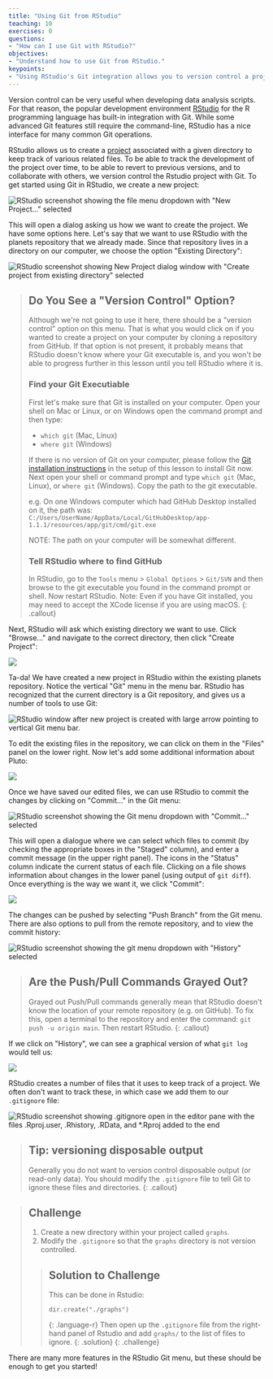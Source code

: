 ```yaml
---
title: "Using Git from RStudio"
teaching: 10
exercises: 0
questions:
- "How can I use Git with RStudio?"
objectives:
- "Understand how to use Git from RStudio."
keypoints:
- "Using RStudio's Git integration allows you to version control a project over time."
---
```


Version control can be very useful when developing data analysis scripts. For
that reason, the popular development environment
[RStudio][rstudio] for the R programming language has built-in
integration with Git. While some advanced Git features still require the
command-line, RStudio has a nice interface for many common Git operations.

RStudio allows us to create a [project][rstudio-projects] associated with a
given directory to keep track of various related files. To be able to track the
development of the project over time, to be able to revert to previous
versions, and to collaborate with others, we version control the Rstudio
project with Git. To get started using Git in RStudio, we create a new project:

![RStudio screenshot showing the file menu dropdown with "New Project..." selected](../fig/RStudio_screenshot_newproject.png)

This will open a dialog asking us how we want to create the project. We have
some options here. Let's say that we want to use RStudio with the planets
repository that we already made. Since that repository lives in a directory on
our computer, we choose the option "Existing Directory":

![RStudio screenshot showing New Project dialog window with "Create project from existing directory" selected](../fig/RStudio_screenshot_existingdirectory.png)

> ## Do You See a "Version Control" Option?
>
> Although we're not going to use it here, there should be a "version control"
> option on this menu. That is what you would click on if you wanted to
> create a project on your computer by cloning a repository from GitHub.
> If that option is not present, it probably means that RStudio doesn't know
> where your Git executable is, and you won't be able to progress further
> in this lesson until you tell RStudio where it is.  
> ### Find your Git Executiable
> First let's make sure that Git is installed on your computer.
> Open your shell on Mac or Linux, or on Windows open the command prompt
> and then type:
> - `which git` (Mac, Linux)
> - `where git` (Windows)
>
> If there is no version of Git on your computer,
please follow the
[Git installation
instructions](https://swcarpentry.github.io/git-novice/setup.html)
> in the setup of this lesson to install Git now. Next open your shell or command prompt
> and type `which git` (Mac, Linux), or `where git` (Windows).
> Copy the path to the git executable.
>
> e.g. On one Windows computer which had GitHub Desktop installed on it, the path was:
> `C:/Users/UserName/AppData/Local/GitHubDesktop/app-1.1.1/resources/app/git/cmd/git.exe`
>
> NOTE: The path on your computer will be somewhat different.
> ### Tell RStudio where to find GitHub
> In RStudio, go to the `Tools` menu > `Global Options` > `Git/SVN` and then
> browse to the git executable you found in the command prompt or shell. Now restart
> RStudio.
> Note: Even if you have Git installed, you may need
> to accept the XCode license if you are using macOS.
{: .callout}

Next, RStudio will ask which existing directory we want to use. Click
"Browse..." and navigate to the correct directory, then click "Create Project":

![](../fig/RStudio_screenshot_navigateexisting.png)

Ta-da! We have created a new project in RStudio within the existing planets
repository. Notice the vertical "Git" menu in the menu bar. RStudio has
recognized that the current directory is a Git repository, and gives us a
number of tools to use Git:

![RStudio window after new project is created with large arrow pointing to vertical Git menu bar.](../fig/RStudio_screenshot_afterclone.png)

To edit the existing files in the repository, we can click on them in the
"Files" panel on the lower right. Now let's add some additional information
about Pluto:

![](../fig/RStudio_screenshot_editfiles.png)

Once we have saved our edited files, we can use RStudio to commit the changes
by clicking on "Commit..." in the Git menu:

![RStudio screenshot showing the Git menu dropdown with "Commit..." selected](../fig/RStudio_screenshot_commit.png)

This will open a dialogue where we can select which files to commit (by
checking the appropriate boxes in the "Staged" column), and enter a commit
message (in the upper right panel). The icons in the "Status" column indicate
the current status of each file. Clicking on a file shows information about
changes in the lower panel (using output of `git diff`). Once everything is the
way we want it, we click "Commit":

![](../fig/RStudio_screenshot_review.png)

The changes can be pushed by selecting "Push Branch" from the Git menu. There
are also options to pull from the remote repository, and to view the commit
history:

![RStudio screenshot showing the git menu dropdown with "History" selected](../fig/RStudio_screenshot_history.png)

> ## Are the Push/Pull Commands Grayed Out?
>
> Grayed out Push/Pull commands generally mean that RStudio doesn't know the
> location of your remote repository (e.g. on GitHub). To fix this, open a
> terminal to the repository and enter the command: `git push -u origin
> main`. Then restart RStudio.
{: .callout}

If we click on "History", we can see a graphical version of what `git log`
would tell us:

![](../fig/RStudio_screenshot_viewhistory.png)

RStudio creates a number of files that it uses to keep track of a project. We
often don't want to track these, in which case we add them to our `.gitignore`
file:

![RStudio screenshot showing .gitignore open in the editor pane with the files .Rproj.user, .Rhistory, .RData, and \*.Rproj added to the end](../fig/RStudio_screenshot_gitignore.png)

> ## Tip: versioning disposable output
>
> Generally you do not want to version control disposable output (or read-only
> data). You should modify the `.gitignore` file to tell Git to ignore these
> files and directories.
{: .callout}

> ## Challenge
>
> 1. Create a new directory within your project called `graphs`.
> 2. Modify the `.gitignore` so that the `graphs` directory is not version controlled.
>
>
> > ## Solution to Challenge
> >
> > This can be done in Rstudio:
> > ```
> > dir.create("./graphs")
> > ```
> > {: .language-r}
> > Then open up the `.gitignore` file from the right-hand panel of Rstudio and add
> > `graphs/` to the list of files to ignore.
> {: .solution}
{: .challenge}

There are many more features in the RStudio Git menu, but these should be
enough to get you started!


[rstudio]: https://www.rstudio.com/
[rstudio-projects]: https://support.rstudio.com/hc/en-us/articles/200526207-Using-Projects
